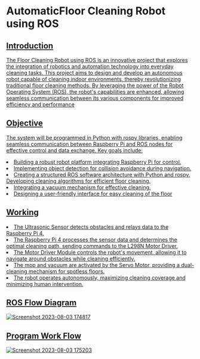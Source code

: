 # AutomaticFloor Cleaning Robot using ROS
## <u>Introduction
The Floor Cleaning Robot using ROS is an
innovative project that explores the integration
of robotics and automation technology into
everyday cleaning tasks. This project aims to
design and develop an autonomous robot
capable of cleaning
indoor environments, thereby revolutionizing
traditional floor cleaning methods. By
leveraging the power of the Robot Operating
System (ROS), the robot's capabilities are
enhanced, allowing seamless communication
between its various components for improved
efficiency and performance

## Objective
The system will be programmed in Python with rospy
libraries, enabling seamless communication between
Raspberry Pi and ROS nodes for effective control and
data exchange. Key goals include:
<li>Building a robust robot platform integrating
Raspberry Pi for control.</li>
<li>
Implementing object detection for collision
avoidance during navigation.</li>

<li>Creating a structured ROS software architecture with Python and rospy. Developing  cleaning algorithms
for efficient floor cleaning.</li>
<li>Integrating a vacuum mechanism for effective
cleaning.</li>
<li>Designing a user-friendly interface for easy
cleaning of the floor</li>

## Working
<li>The Ultrasonic Sensor detects obstacles and relays data to
the Raspberry Pi 4.</li>
<li>The Raspberry Pi 4 processes the sensor data and
determines the optimal cleaning path, sending commands
to the L298N Motor Driver.</li>
<li>The Motor Driver Module controls the robot's movement,
allowing it to navigate around obstacles while cleaning
efficiently.</li>
<li>The mop and vacuum are activated by the Servo Motor,
providing a dual-cleaning mechanism for spotless floors.</li>
<li>The robot operates autonomously, maximizing cleaning
coverage and minimizing human intervention.</li>

## ROS Flow Diagram 
![Screenshot 2023-08-03 174817](https://github.com/akarshsnair/Automatic-Floor-Cleaning-Robot/assets/92806180/92a412ee-43fe-4d79-9ece-79fd6432c457)

## Program Work Flow
![Screenshot 2023-08-03 175203](https://github.com/akarshsnair/Automatic-Floor-Cleaning-Robot/assets/92806180/c2880cb8-de2c-4ba4-b4d0-ef436ff86da0)
